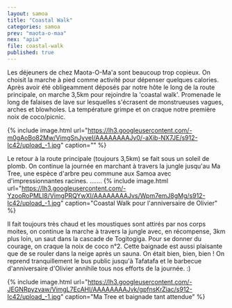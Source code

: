 ```yaml
---
layout: samoa
title: "Coastal Walk"
categories: samoa
prev: "maota-o-maa"
nex: "apia"
file: coastal-walk
published: true
---
```


Les déjeuners de chez Maota-O-Ma'a sont beaucoup trop copieux. On choisit la marche à pied comme activité pour dépenser quelques calories. Après avoir été obligeamment déposés par notre hôte le long de la route principale, on marche 3,5km pour rejoindre la 'coastal walk'. Promenade le long de falaises de lave sur lesquelles s'écrasent de monstrueuses vagues, arches et blowholes. La température grimpe et on craque notre première noix de coco/picnic. 

{% include image.html url="https://lh3.googleusercontent.com/-m0gAoBo82Mw/VimgSnJyveI/AAAAAAAAJv0/-aXib-NX7JE/s912-Ic42/upload_-1.jpg" caption="" %}

Le retour à la route principale (toujours 3,5km) se fait sous un soleil de plomb. On continue la journée en marchant à travers la jungle jusqu'au Ma Tree, une espèce d'arbre peu commune aux Samoa avec d'impressionnantes racines. 
.......
{% include image.html url="https://lh3.googleusercontent.com/-YzooRoPMLI8/VimgPRQYwXI/AAAAAAAAJvs/Wpm7emJ8gMg/s912-Ic42/upload_-1.jpg" caption="Coastal Walk pour l'anniversaire de Olivier" %}

Il fait toujours très chaud et les moustiques sont attirés par nos corps moites, on continue la marche à travers la jungle avec, en récompense, 3km plus loin, un saut dans la cascade de Togitogiga. Pour se donner du courage, on craque la noix de coco n°2. Cette baignade est aussi plaisante que de se rouler dans la neige après un sauna. On était bien, bien, bien ! On reprend tranquillement le bus public jusqu'à Tafatafa et le barbecue d'anniversaire d'Olivier annihile tous nos efforts de la journée. :)

{% include image.html url="https://lh3.googleusercontent.com/-JEGNRpyzvaw/VimgL7EcAHI/AAAAAAAAJvk/gpfnsKrZiac/s912-Ic42/upload_-1.jpg" caption="Ma Tree et baignade tant attendue" %}




